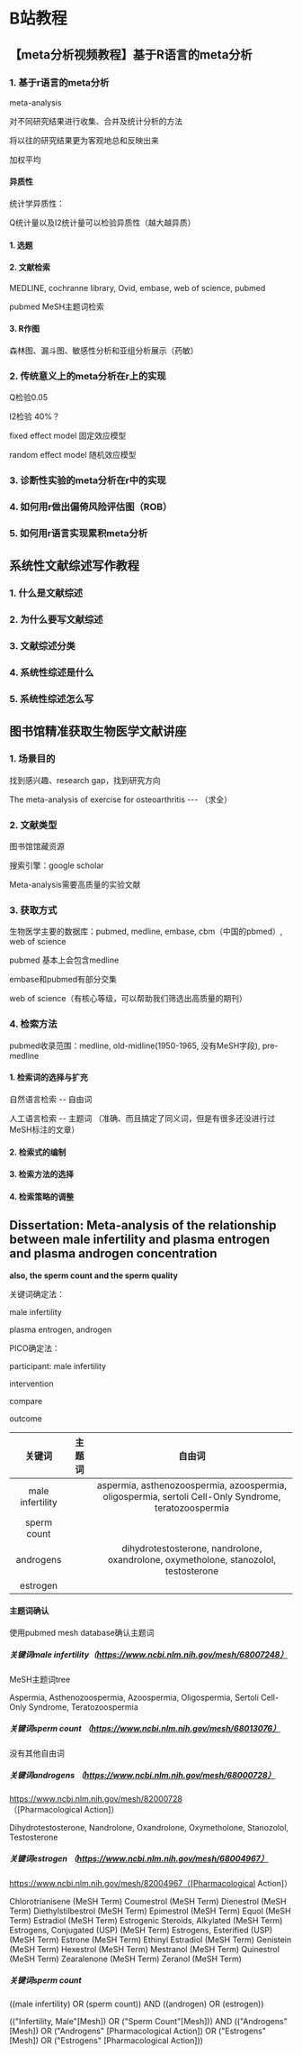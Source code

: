 # B站教程



## 【meta分析视频教程】基于R语言的meta分析

### 1. 基于r语言的meta分析

meta-analysis

对不同研究结果进行收集、合并及统计分析的方法

将以往的研究结果更为客观地总和反映出来

加权平均



#### 异质性

统计学异质性：

Q统计量以及I2统计量可以检验异质性（越大越异质）



#### 1. 选题

#### 2. 文献检索

MEDLINE, cochranne library, Ovid, embase, web of science, pubmed

pubmed MeSH主题词检索

#### 3. R作图

森林图、漏斗图、敏感性分析和亚组分析展示（药敏）





### 2. 传统意义上的meta分析在r上的实现

Q检验0.05

I2检验 40%？

fixed effect model 固定效应模型

random effect model 随机效应模型





### 3. 诊断性实验的meta分析在r中的实现







### 4. 如何用r做出偏倚风险评估图（ROB）







### 5. 如何用r语言实现累积meta分析













## 



## 系统性文献综述写作教程

### 1. 什么是文献综述





### 2. 为什么要写文献综述







### 3. 文献综述分类





### 4. 系统性综述是什么









### 5. 系统性综述怎么写







## 图书馆精准获取生物医学文献讲座

### 1. 场景目的

找到感兴趣、research gap，找到研究方向

The meta-analysis of exercise for osteoarthritis --- （求全）









### 2. 文献类型

图书馆馆藏资源

搜索引擎：google scholar



Meta-analysis需要高质量的实验文献









### 3. 获取方式



生物医学主要的数据库：pubmed, medline, embase, cbm（中国的pbmed）, web of science



pubmed 基本上会包含medline

embase和pubmed有部分交集

web of science（有核心等级，可以帮助我们筛选出高质量的期刊）







### 4. 检索方法

pubmed收录范围：medline, old-midline(1950-1965, 没有MeSH字段), pre-medline 



#### 1. 检索词的选择与扩充

自然语言检索 -- 自由词

人工语言检索 -- 主题词 （准确、而且搞定了同义词，但是有很多还没进行过MeSH标注的文章）







#### 2. 检索式的编制







#### 3. 检索方法的选择











#### 4. 检索策略的调整





## Dissertation: Meta-analysis of the relationship between male infertility and plasma entrogen and plasma androgen concentration



**also, the sperm count and the sperm quality**





关键词确定法：

male infertility

plasma entrogen, androgen



PICO确定法：

participant: male infertility

intervention

compare

 outcome











|      关键词      | 主题词 |                            自由词                            |
| :--------------: | :----: | :----------------------------------------------------------: |
| male infertility |        | aspermia, asthenozoospermia, azoospermia, oligospermia, sertoli Cell-Only Syndrome, teratozoospermia |
|   sperm count    |        |                                                              |
|    androgens     |        | dihydrotestosterone, nandrolone, oxandrolone, oxymetholone, stanozolol, testosterone |
|     estrogen     |        |                                                              |



#### 主题词确认

使用pubmed mesh database确认主题词



##### 关键词male infertility（https://www.ncbi.nlm.nih.gov/mesh/68007248）

MeSH主题词tree

Aspermia, Asthenozoospermia, Azoospermia, Oligospermia, Sertoli Cell-Only Syndrome, Teratozoospermia



##### 关键词sperm count （https://www.ncbi.nlm.nih.gov/mesh/68013076）

没有其他自由词





##### 关键词androgens （https://www.ncbi.nlm.nih.gov/mesh/68000728）

https://www.ncbi.nlm.nih.gov/mesh/82000728 （[Pharmacological Action]）

Dihydrotestosterone, Nandrolone, Oxandrolone, Oxymetholone, Stanozolol, Testosterone



##### 关键词estrogen （https://www.ncbi.nlm.nih.gov/mesh/68004967）

https://www.ncbi.nlm.nih.gov/mesh/82004967（[Pharmacological Action]）

Chlorotrianisene (MeSH Term)
Coumestrol (MeSH Term)
Dienestrol (MeSH Term)
Diethylstilbestrol (MeSH Term)
Epimestrol (MeSH Term)
Equol (MeSH Term)
Estradiol (MeSH Term)
Estrogenic Steroids, Alkylated (MeSH Term)
Estrogens, Conjugated (USP) (MeSH Term)
Estrogens, Esterified (USP) (MeSH Term)
Estrone (MeSH Term)
Ethinyl Estradiol (MeSH Term)
Genistein (MeSH Term)
Hexestrol (MeSH Term)
Mestranol (MeSH Term)
Quinestrol (MeSH Term)
Zearalenone (MeSH Term)
Zeranol (MeSH Term)



##### 关键词sperm count



((male infertility) OR (sperm count)) AND ((androgen) OR (estrogen))



(("Infertility, Male"[Mesh]) OR ("Sperm Count"[Mesh])) AND (("Androgens"[Mesh]) OR ("Androgens" [Pharmacological Action]) OR ("Estrogens"[Mesh]) OR ("Estrogens" [Pharmacological Action]))
